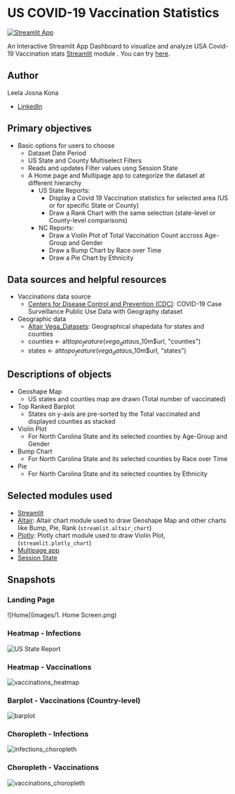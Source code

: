 
# US COVID-19 Vaccination Statistics
[![Streamlit App](https://static.streamlit.io/badges/streamlit_badge_black_white.svg)](https://uscovid19vaccine-stats.streamlit.app/)

An Interactive Streamlit App Dashboard to visualize and analyze USA Covid-19 Vaccination stats [Streamlit](https://www.streamlit.io) module .
You can try [here](https://uscovid19vaccine-stats.streamlit.app/).

## Author

Leela Josna Kona
- [LinkedIn](https://www.linkedin.com/in/lkona/)

## Primary objectives
* Basic options for users to choose
  * Dataset Date Period
  * US State and County Multiselect Filters
  * Reads and updates Filter values usng Session State
  * A Home page and Multipage app to categorize the dataset at different hierarchy
     * US State Reports:
       * Display a Covid 19 Vaccination statistics for selected area (US or for specific State or County)
       * Draw a Rank Chart with the same selection (state-level or County-level comparisons)
     * NC Reports:
       * Draw a Violin Plot of Total Vaccination Count accross Age-Group and Gender
       * Draw a Bump Chart by Race over Time
       * Draw a Pie Chart by Ethnicity

## Data sources and helpful resources
* Vaccinations data source
  * [Centers for Disease Control and Prevention (CDC)](https://data.cdc.gov/Case-Surveillance/COVID-19-Case-Surveillance-Public-Use-Data-with-Ge/n8mc-b4w4/about_data): COVID-19 Case Surveillance Public Use Data with Geography dataset
* Geographic data
  * [Altair Vega_Datasets]([http://naturalearthdata.com/](https://cdn.jsdelivr.net/npm/vega-datasets@v1.29.0/data/us-10m.json#)): Geographical shapedata for states and counties
  * counties <- alt$topo_feature(vega_data$us_10m$url, "counties")
  * states <- alt$topo_feature(vega_data$us_10m$url, "states")

## Descriptions of objects
* Geoshape Map
  * US states and counties map are drawn (Total number of vaccinated)
* Top Ranked Barplot
  * States on y-axis are pre-sorted by the Total vaccinated and displayed counties as stacked
* Violin Plot
  * For North Carolina State and its selected counties by Age-Group and Gender
* Bump Chart
  * For North Carolina State and its selected counties by Race over Time
* Pie
  * For North Carolina State and its selected counties by Ethnicity
    
## Selected modules used
  * [Streamlit](https://www.streamlit.io)
  * [Altair](http://altair-viz.github.io/): Altair chart module used to draw Geoshape Map and other charts like Bump, Pie, Rank  (`streamlit.altair_chart`)
  * [Plotly](https://plotly.com/): Plotly chart module used to draw Violin Plot, (`streamlit.plotly_chart`)
  * [Multipage app](https://docs.streamlit.io/library/get-started/multipage-apps)
  * [Session State](https://docs.streamlit.io/library/api-reference/session-state)


## Snapshots
### Landing Page
![Home](images/1. Home Screen.png)

### Heatmap - Infections
![US State Report](https://github.com/staedi/Streamlit_nCov19/raw/master/samples/heatmap_infections.png)

### Heatmap - Vaccinations
![vaccinations_heatmap](https://github.com/staedi/Streamlit_nCov19/raw/master/samples/heatmap_vaccinations.png)

### Barplot - Vaccinations (Country-level)
![barplot](https://github.com/staedi/Streamlit_nCov19/raw/master/samples/stackedbar_vaccinations.png)

### Choropleth - Infections
![infections_choropleth](https://github.com/staedi/Streamlit_nCov19/raw/master/samples/choropleth_infections.png)

### Choropleth - Vaccinations
![vaccinations_choropleth](https://github.com/staedi/Streamlit_nCov19/raw/master/samples/choropleth_vaccinations.png)

